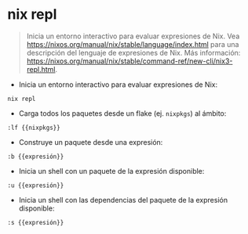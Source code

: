 # nix repl

> Inicia un entorno interactivo para evaluar expresiones de Nix.
> Vea <https://nixos.org/manual/nix/stable/language/index.html> para una descripción del lenguaje de expresiones de Nix.
> Más información: <https://nixos.org/manual/nix/stable/command-ref/new-cli/nix3-repl.html>.

- Inicia un entorno interactivo para evaluar expresiones de Nix:

`nix repl`

- Carga todos los paquetes desde un flake (ej. `nixpkgs`) al ámbito:

`:lf {{nixpkgs}}`

- Construye un paquete desde una expresión:

`:b {{expresión}}`

- Inicia un shell con un paquete de la expresión disponible:

`:u {{expresión}}`

- Inicia un shell con las dependencias del paquete de la expresión disponible:

`:s {{expresión}}`
